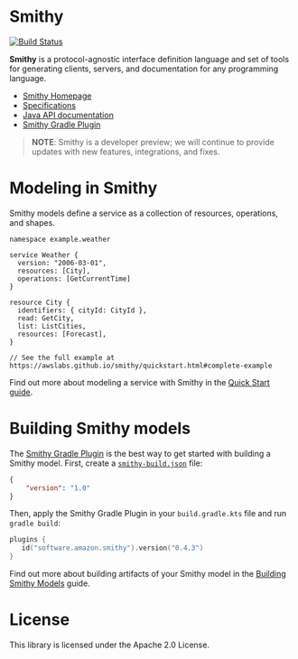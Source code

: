 # Smithy
[![Build Status](https://travis-ci.com/awslabs/smithy.svg?branch=master)](https://travis-ci.com/awslabs/smithy)

**Smithy** is a protocol-agnostic interface definition language and set of
tools for generating clients, servers, and documentation for any programming
language.

* [Smithy Homepage][docs]
* [Specifications][specs]
* [Java API documentation][javadocs]
* [Smithy Gradle Plugin][Smithy Gradle Plugin]

> **NOTE**: Smithy is a developer preview; we will continue to provide updates with new
features, integrations, and fixes.

# Modeling in Smithy

Smithy models define a service as a collection of resources, operations, and
shapes.

```
namespace example.weather

service Weather {
  version: "2006-03-01",
  resources: [City],
  operations: [GetCurrentTime]
}

resource City {
  identifiers: { cityId: CityId },
  read: GetCity,
  list: ListCities,
  resources: [Forecast],
}

// See the full example at https://awslabs.github.io/smithy/quickstart.html#complete-example
```

Find out more about modeling a service with Smithy in the [Quick Start
guide][quickstart].


# Building Smithy models

The [Smithy Gradle Plugin] is the best way to get started with building a
Smithy model. First, create a [`smithy-build.json`] file:

```json
{
    "version": "1.0"
}
```

Then, apply the Smithy Gradle Plugin in your `build.gradle.kts` file and run
`gradle build`:

```kotlin
plugins {
   id("software.amazon.smithy").version("0.4.3")
}
```

Find out more about building artifacts of your Smithy model in the [Building
Smithy Models][building] guide.


# License

This library is licensed under the Apache 2.0 License.

[docs]: https://awslabs.github.io/smithy/
[specs]: https://awslabs.github.io/smithy/spec/
[javadocs]: https://awslabs.github.io/smithy/javadoc/latest/
[quickstart]: https://awslabs.github.io/smithy/quickstart.html
[Smithy Gradle Plugin]: https://github.com/awslabs/smithy-gradle-plugin/
[`smithy-build.json`]: https://awslabs.github.io/smithy/guides/building-models/build-config.html#using-smithy-build-json
[building]: https://awslabs.github.io/smithy/guides/building-models/index.html
